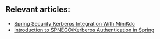 ## Relevant articles:

- [Spring Security Kerberos Integration With MiniKdc](https://www.surya.com/spring-security-kerberos-integration)
- [Introduction to SPNEGO/Kerberos Authentication in Spring](https://www.surya.com/spring-security-kerberos)
